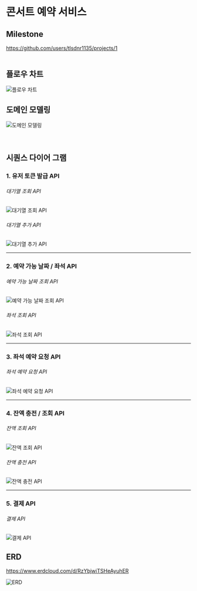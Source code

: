 # 콘서트 예약 서비스

## Milestone


https://github.com/users/tlsdnr1135/projects/1  
<br>

## 플로우 차트


![플로우 차트](https://github.com/user-attachments/assets/070125ac-c9aa-467e-8512-2b9b266f6d23)
<br>

## 도메인 모델링


![도메인 모델링](https://github.com/user-attachments/assets/9fb8b2d7-ddca-407a-8060-7043d4757f48)
<br>
<br>
<br>

## 시퀀스 다이어 그램



### 1. 유저 토큰 발급 API
###### 대기열 조회 API

![대기열 조회 API](https://github.com/user-attachments/assets/d3319349-ac12-400a-b292-228844f6f9ab)


###### 대기열 추가 API

![대기열 추가 API](https://github.com/user-attachments/assets/89f07d60-a02e-49a0-a360-8bd846dd396d)


--------------------

### 2. 예약 가능 날짜 / 좌석 API
###### 예약 가능 날짜 조회 API

![예약 가능 날짜 조회 API](https://github.com/user-attachments/assets/67d22d51-9c96-4192-aaf7-97929ac6a045)


###### 좌석 조회 API

![좌석 조회 API](https://github.com/user-attachments/assets/e3e30d27-df96-4983-b783-f6246376949e)


--------------------

### 3. 좌석 예약 요청 API
###### 좌석 예약 요청 API

![좌석 예약 요청 API](https://github.com/user-attachments/assets/b10c735d-9d3d-412b-b985-018bc36f90c0)

--------------------

### 4. 잔액 충전 / 조회 API
###### 잔액 조회 API

![잔액 조회 API](https://github.com/user-attachments/assets/db562756-50ad-49cf-9bb3-a79f5dbdbaf9)


###### 잔액 충전 API

![잔액 충전 API](https://github.com/user-attachments/assets/774362f0-af49-49b8-b145-25b31a31f077)

--------------------

### 5. 결제 API
###### 결제 API

![결제 API](https://github.com/user-attachments/assets/3b71a604-c32a-49ab-a3ad-f500f8a846ad)

## ERD

https://www.erdcloud.com/d/RzYbjwiTSHeAyuhER

![ERD](https://github.com/user-attachments/assets/c16891a7-6b4c-435e-9084-8ae5424ca6d0)